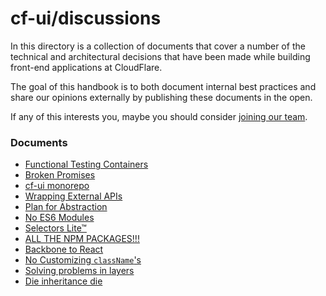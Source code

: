 # cf-ui/discussions

In this directory is a collection of documents that cover a number of the
technical and architectural decisions that have been made while building
front-end applications at CloudFlare.

The goal of this handbook is to both document internal best practices and share
our opinions externally by publishing these documents in the open.

If any of this interests you, maybe you should consider
[joining our team](https://www.cloudflare.com/join-our-team/).

### Documents

- [Functional Testing Containers](functional-testing-containers.md)
- [Broken Promises](broken-promises.md)
- [cf-ui monorepo](cf-ui-monorepo.md)
- [Wrapping External APIs](wrapping-external-apis.md)
- [Plan for Abstraction](plan-for-abstraction.md)
- [No ES6 Modules](no-es6-modules.md)
- [Selectors Lite™](selectors-lite.md)
- [ALL THE NPM PACKAGES!!!](all-the-npm-packages.md)
- [Backbone to React](backbone-to-react.md)
- [No Customizing `className`'s](no-customizing-classnames.md)
- [Solving problems in layers](solving-problems-in-layers.md)
- [Die inheritance die](die-inheritance-die.md)
